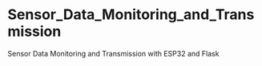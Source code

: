 # Sensor_Data_Monitoring_and_Transmission
Sensor Data Monitoring and Transmission with ESP32 and Flask
